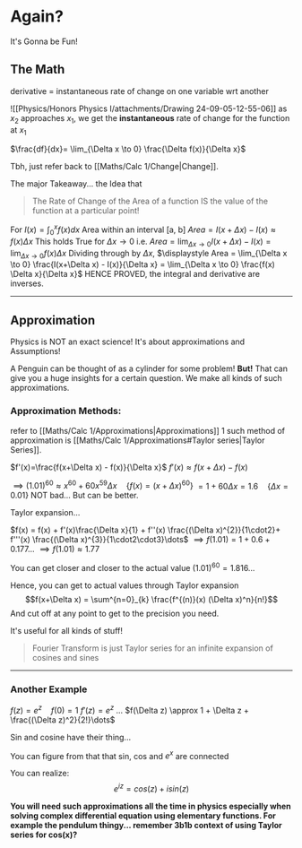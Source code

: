 # Again?

It's Gonna be Fun!

## The Math

derivative = instantaneous rate of change on one variable wrt another

![[Physics/Honors Physics I/attachments/Drawing 24-09-05-12-55-06]]
as $x_2$ approaches $x_1$, we get the **instantaneous** rate of change for the function at $x_1$

$\frac{df}{dx}= \lim_{\Delta x \to 0}  \frac{\Delta f(x)}{\Delta x}$

Tbh, just refer back to [[Maths/Calc 1/Change|Change]].

The major Takeaway...
the Idea that

>The Rate of Change of the Area of a function IS the value of the function at a particular point!


$\text{For } I(x)=\int^{x}_{0} f(x) dx$
Area within an interval [a, b] $Area = I(x+\Delta x) - I(x) \approx f(x) \Delta x$
This holds True for $\Delta x \to 0$
i.e. $\displaystyle Area = \lim_{\Delta x \to 0} I(x+\Delta x) - I(x) = \lim_{\Delta x \to 0} f(x) \Delta x$
Dividing through by $\Delta x$,
$\displaystyle Area = \lim_{\Delta x \to 0} \frac{I(x+\Delta x) - I(x)}{\Delta x} = \lim_{\Delta x \to 0} \frac{f(x) \Delta x}{\Delta x}$
 HENCE PROVED, the integral and derivative are inverses.

---
## Approximation

Physics is NOT an exact science!
It's about approximations and Assumptions!

A Penguin can be thought of as a cylinder for some problem! 
**But!**
That can give you a huge insights for a certain question.
We make all kinds of such approximations.

### Approximation Methods: 

refer to [[Maths/Calc 1/Approximations|Approximations]]
1 such method of approximation is [[Maths/Calc 1/Approximations#Taylor series|Taylor Series]].

$f'(x)=\frac{f(x+\Delta x) - f(x)}{\Delta x}$
$f'(x)\approx f(x+\Delta x) - f(x)$

$\implies (1.01)^{60}\approx x^{60} + 60 x^{59}\Delta x \quad \{f(x)=(x+\Delta x)^{60}\}$
$= 1+60\Delta x = 1.6 \quad \{\Delta x = 0.01\}$
NOT bad... But can be better.

Taylor expansion...


$f(x) = f(x) + f'(x)\frac{\Delta x}{1} + f''(x) \frac{(\Delta x)^{2}}{1\cdot2}+ f'''(x) \frac{(\Delta x)^{3}}{1\cdot2\cdot3}\dots$
$\implies f(1.01) = 1 + 0.6 + 0.177\dots$
$\implies f(1.01) \approx 1.77$

You can get closer and closer to the actual value $(1.01)^{60} = 1.816\dots$

Hence, you can get to actual values through Taylor expansion $$f(x+\Delta x) = \sum^{n=0}_{k} \frac{f^{(n)}(x) (\Delta x)^n}{n!}$$
And cut off at any point to get to the precision you need.

It's useful for all kinds of stuff!
>Fourier Transform is just Taylor series for an infinite expansion of cosines and sines 

---
### Another Example 
$f(z)=e^{z}\quad f(0)=1$
$f'(z)=e^z$
...
$f(\Delta z) \approx 1 + \Delta z + \frac{(\Delta z)^2}{2!}\dots$

Sin and cosine have their thing...

You can figure from that that sin, cos and $e^x$ are connected

You can realize:
$$e^{iz}=cos(z)+isin(z)$$

**You will need such approximations all the time in physics especially when solving complex differential equation using elementary functions. For example the pendulum thingy... remember 3b1b context of using Taylor series for cos(x)?**


